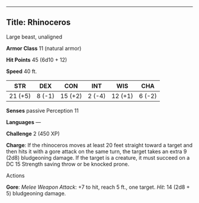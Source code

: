 -------------------------
Title: Rhinoceros
-------------------------


Large beast, unaligned

**Armor Class** 11 (natural armor)

**Hit Points** 45 (6d10 + 12)

**Speed** 40 ft.

| STR    | DEX     | CON     | INT     | WIS     | CHA
|---------| -------- |--------- |--------- |---------| --------
| 21 (+5)   | 8 (-1)   | 15 (+2)   | 2 (-4)   | 12 (+1)   | 6 (-2)

**Senses** passive Perception 11

**Languages** —

**Challenge** 2 (450 XP)


**Charge**: If the rhinoceros moves at least 20 feet straight toward
a target and then hits it with a gore attack on the same turn, the
target takes an extra 9 (2d8) bludgeoning damage. If the target is a
creature, it must succeed on a DC 15 Strength saving throw or be
knocked prone.


Actions

**Gore**: *Melee Weapon Attack*: +7 to hit, reach 5 ft., one target.
*Hit*: 14 (2d8 + 5) bludgeoning damage.

